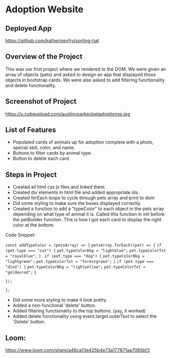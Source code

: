 # Adoption Website

## Deployed App

https://github.com/katherinevfry/sorting-hat

## Overview of the Project

This was our first project where we rendered to the DOM. We were given an array of objects (pets) and asked to design an app that displayed those objects in bootstrap cards. We were also asked to add filtering functionality and delete functionality.

## Screenshot of Project

https://u.cubeupload.com/austincparker/petadoptionss.jpg

## List of Features

- Populated cards of animals up for adoption complete with a photo, special skill, color, and name.
- Buttons to filter cards by animal type.
- Button to delete each card.


## Steps in Project

- Created all html css js files and linked them.
- Created div elements in html file and added appropriate ids.
- Created forEach loops to cycle through pets array and print to dom
- Did some styling to make sure the boxes displayed correctly.
- Created a function to add a "typeColor" to each object in the pets array depending on what type of animal it is. Called this function in init before the petBuilder function. This is how I got each card to display the right color at the bottom. 

Code Snippet: 

`const addTypeColor = (petsArray) => {`
  `petsArray.forEach((pet) => {`
    `if (pet.type === "cat") {`
      `pet.typeColorBkg = "lightblue";`
      `pet.typeColorTxt = "royalblue";`
    `} `
    `if (pet.type === "dog") {`
      `pet.typeColorBkg = "lightgreen";`
      `pet.typeColorTxt = "forestgreen";`
    `}` 
    `if (pet.type === "dino") {`
      `pet.typeColorBkg = "lightyellow";`
      `pet.typeColorTxt = "goldenrod";`
    `}` 

  `});`

`};`

- Did some more styling to make it look pretty.
- Added a non-functional 'delete' button.
- Added filtering functionality to the top buttons. (yay, it worked)
- Added delete functionality using event.target.outerText to select the 'Delete' button.

## Loom: 

https://www.loom.com/share/a48ca13e425b4e73a177871aa7085bf3
